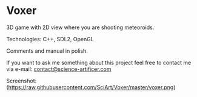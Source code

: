 # Voxer
3D game with 2D view where you are shooting meteoroids.

Technologies: C++, SDL2, OpenGL

Comments and manual in polish.

If you want to ask me something about this project feel free to contact me via e-mail: contact@science-artificer.com

Screenshot:
(https://raw.githubusercontent.com/SciArt/Voxer/master/voxer.png)
